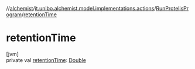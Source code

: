 //[alchemist](../../../index.md)/[it.unibo.alchemist.model.implementations.actions](../index.md)/[RunProtelisProgram](index.md)/[retentionTime](retention-time.md)

# retentionTime

[jvm]\
private val [retentionTime](retention-time.md): [Double](https://kotlinlang.org/api/latest/jvm/stdlib/kotlin/-double/index.html)
